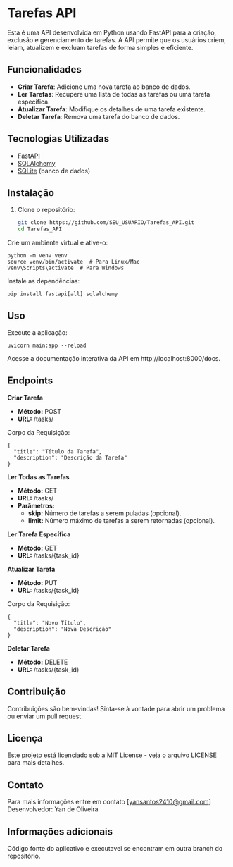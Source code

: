 # Tarefas API

Esta é uma API desenvolvida em Python usando FastAPI para a criação, exclusão e gerenciamento de tarefas. A API permite que os usuários criem, leiam, atualizem e excluam tarefas de forma simples e eficiente.

## Funcionalidades

- **Criar Tarefa**: Adicione uma nova tarefa ao banco de dados.
- **Ler Tarefas**: Recupere uma lista de todas as tarefas ou uma tarefa específica.
- **Atualizar Tarefa**: Modifique os detalhes de uma tarefa existente.
- **Deletar Tarefa**: Remova uma tarefa do banco de dados.

## Tecnologias Utilizadas

- [FastAPI](https://fastapi.tiangolo.com/)
- [SQLAlchemy](https://www.sqlalchemy.org/)
- [SQLite](https://www.sqlite.org/index.html) (banco de dados)

## Instalação

1. Clone o repositório:
   ```bash
   git clone https://github.com/SEU_USUARIO/Tarefas_API.git
   cd Tarefas_API
Crie um ambiente virtual e ative-o:
```
python -m venv venv
source venv/bin/activate  # Para Linux/Mac
venv\Scripts\activate  # Para Windows
```
Instale as dependências:

```
pip install fastapi[all] sqlalchemy
```
## Uso
Execute a aplicação:

```
uvicorn main:app --reload
```
Acesse a documentação interativa da API em http://localhost:8000/docs.

## Endpoints

**Criar Tarefa**      

- **Método:** POST
- **URL:** /tasks/

Corpo da Requisição:
```
{
  "title": "Título da Tarefa",
  "description": "Descrição da Tarefa"
}
```
**Ler Todas as Tarefas**

- **Método:** GET
- **URL:** /tasks/
- **Parâmetros:**
   - **skip:** Número de tarefas a serem puladas (opcional).
   - **limit:** Número máximo de tarefas a serem retornadas (opcional).

**Ler Tarefa Específica**

- **Método:** GET
- **URL:** /tasks/{task_id}

**Atualizar Tarefa**

- **Método:** PUT
- **URL:** /tasks/{task_id}
  
Corpo da Requisição:

```
{
  "title": "Novo Título",
  "description": "Nova Descrição"
}
```
**Deletar Tarefa**

- **Método:** DELETE
- **URL:** /tasks/{task_id}
  
## Contribuição
Contribuições são bem-vindas! Sinta-se à vontade para abrir um problema ou enviar um pull request.

## Licença
Este projeto está licenciado sob a MIT License - veja o arquivo LICENSE para mais detalhes.

## Contato
Para mais informações entre em contato [yansantos2410@gmail.com]
Desenvolvedor: Yan de Oliveira

## Informações adicionais
Código fonte do aplicativo e executavel se encontram em outra branch do repositório.


